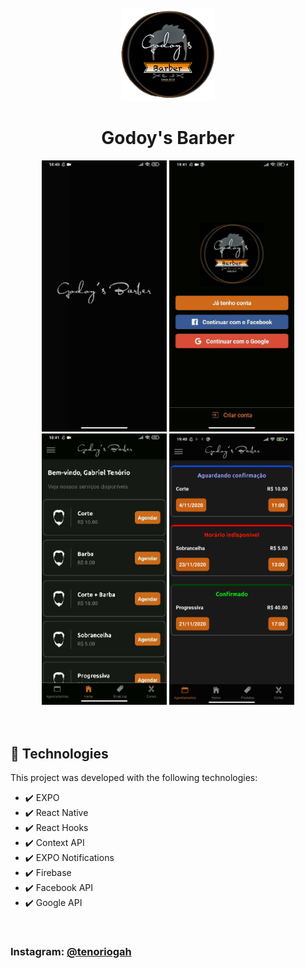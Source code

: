 <h1 align="center"> 
  <br> 
  <img src="./github/icon.png" alt="Godoy's Barber" width="150">
  <br>
  <br>
  Godoy's Barber
</h1>

<div align="center">
<img src="./github/bootAnimation.gif" alt="Godoy's Barber" width="200">
<img src="./github/login.gif" alt="Godoy's Barber" width="200">
<img src="./github/home.gif" alt="Godoy's Barber" width="200"> 
<img src="./github/schedules.jpg" alt="Godoy's Barber" width="200">
<br>
<br>
<br>
</div>

## 🚀 Technologies

This project was developed with the following technologies:

- ✔️ EXPO
- ✔️ React Native
- ✔️ React Hooks
- ✔️ Context API
- ✔️ EXPO Notifications
- ✔️ Firebase
- ✔️ Facebook API
- ✔️ Google API

<br>

### Instagram: [@tenoriogah](https://www.instagram.com/tenoriogah)
